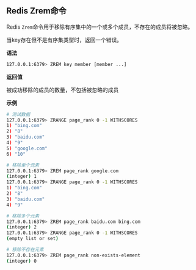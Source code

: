 ## Redis Zrem命令

Redis `Zrem`命令用于移除有序集中的一个或多个成员，不存在的成员将被忽略。

当key存在但不是有序集类型时，返回一个错误。

**语法**

```bash
127.0.0.1:6379> ZREM key member [member ...]
```

**返回值**

被成功移除的成员的数量，不包括被忽略的成员

**示例**

```bash
# 测试数据
127.0.0.1:6379> ZRANGE page_rank 0 -1 WITHSCORES
1) "bing.com"
2) "8"
3) "baidu.com"
4) "9"
5) "google.com"
6) "10"

# 移除单个元素
127.0.0.1:6379> ZREM page_rank google.com
(integer) 1
127.0.0.1:6379> ZRANGE page_rank 0 -1 WITHSCORES
1) "bing.com"
2) "8"
3) "baidu.com"
4) "9"

# 移除多个元素
127.0.0.1:6379> ZREM page_rank baidu.com bing.com
(integer) 2
127.0.0.1:6379> ZRANGE page_rank 0 -1 WITHSCORES
(empty list or set)

# 移除不存在元素
127.0.0.1:6379> ZREM page_rank non-exists-element
(integer) 0
```
